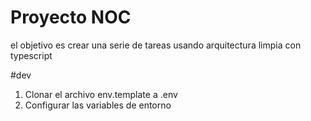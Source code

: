 # Proyecto NOC

el objetivo es crear una serie de tareas usando arquitectura limpia con typescript


#dev

1. Clonar el archivo env.template a .env
2. Configurar las variables de entorno

